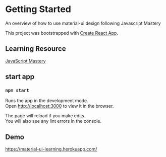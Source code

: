 # Getting Started
An overview of how to use material-ui design following Javascript Mastery

This project was bootstrapped with [Create React App](https://github.com/facebook/create-react-app).

## Learning Resource
[JavaScript Mastery](https://www.youtube.com/watch?v=Xoz31I1FuiY)

## start app

### `npm start`

Runs the app in the development mode.\
Open [http://localhost:3000](http://localhost:3000) to view it in the browser.

The page will reload if you make edits.\
You will also see any lint errors in the console.

## Demo

https://material-ui-learning.herokuapp.com/
